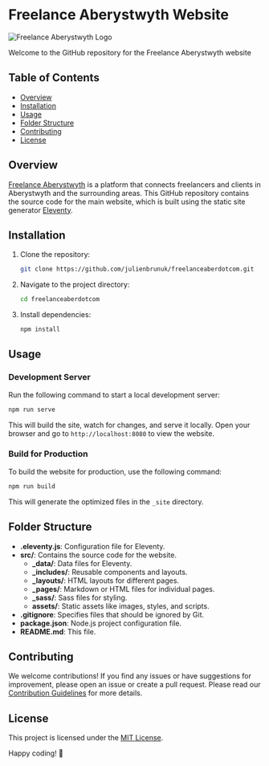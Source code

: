 # Freelance Aberystwyth Website

![Freelance Aberystwyth Logo](https://freelanceaber.com/assets/img/opengraph-default.jpg)

Welcome to the GitHub repository for the Freelance Aberystwyth website

## Table of Contents

- [Overview](#overview)
- [Installation](#installation)
- [Usage](#usage)
- [Folder Structure](#folder-structure)
- [Contributing](#contributing)
- [License](#license)

## Overview

[Freelance Aberystwyth](https://freelanceaber.com) is a platform that connects freelancers and clients in Aberystwyth and the surrounding areas. This GitHub repository contains the source code for the main website, which is built using the static site generator [Eleventy](https://www.11ty.dev/).

## Installation

1. Clone the repository:

   ```bash
   git clone https://github.com/julienbrunuk/freelanceaberdotcom.git
   ```

2. Navigate to the project directory:

   ```bash
   cd freelanceaberdotcom
   ```

3. Install dependencies:

   ```bash
   npm install
   ```

## Usage

### Development Server

Run the following command to start a local development server:

```bash
npm run serve
```

This will build the site, watch for changes, and serve it locally. Open your browser and go to `http://localhost:8080` to view the website.

### Build for Production

To build the website for production, use the following command:

```bash
npm run build
```

This will generate the optimized files in the `_site` directory.

## Folder Structure

- **.eleventy.js**: Configuration file for Eleventy.
- **src/**: Contains the source code for the website.
  - **_data/**: Data files for Eleventy.
  - **_includes/**: Reusable components and layouts.
  - **_layouts/**: HTML layouts for different pages.
  - **_pages/**: Markdown or HTML files for individual pages.
  - **_sass/**: Sass files for styling.
  - **assets/**: Static assets like images, styles, and scripts.
- **.gitignore**: Specifies files that should be ignored by Git.
- **package.json**: Node.js project configuration file.
- **README.md**: This file.

## Contributing

We welcome contributions! If you find any issues or have suggestions for improvement, please open an issue or create a pull request. Please read our [Contribution Guidelines](CONTRIBUTING.md) for more details.

## License

This project is licensed under the [MIT License](LICENSE).

Happy coding! 🚀